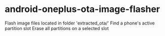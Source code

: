# android-oneplus-ota-image-flasher
Flash image files located in folder 'extracted_ota/'
Find a phone's active partition slot
Erase all partitions on a selected slot